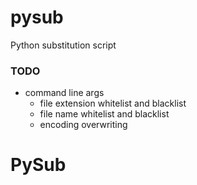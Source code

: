 # pysub

Python substitution script

### TODO
- command line args
  - file extension whitelist and blacklist
  - file name whitelist and blacklist
  - encoding overwriting
# PySub
